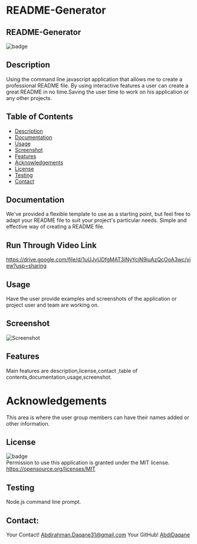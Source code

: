 # README-Generator
## README-Generator
  ![badge](https://img.shields.io/badge/license-MIT-important)
  
  ## Description
  
   Using the command line javascript application that allows me to create a professional README file. By using interactive features a user can create a great README in no time.Saving the user time to work on his application or any other projects.
 
## Table of Contents
  - [Description](#description)
  - [Documentation](#documentation)
  - [Usage](#usage)
  - [Screenshot](#screenshot)
  - [Features](#features)
  - [Acknowledgements](#acknowledgements)
  - [License](#license)
  - [Testing](#testing)
  - [Contact](#contact)
## Documentation
   We've provided a flexible template to use as a starting point, but feel free to adapt your README file to suit your project's particular needs. Simple and effective way of creating a README file.
   
## Run Through Video Link
   https://drive.google.com/file/d/1uUJvUDfgMAT3iNyYciN9iuAzQcOoA3wc/view?usp=sharing


## Usage
  Have the user provide examples and screenshots of the application or project user and team are working on.
## Screenshot
![Screenshot](https://via.placeholder.com/150/0000FF/808080?Text=README-Generator)
## Features
  Main features are description,license,contact ,table of contents,documentation,usage,screenshot.
  
# Acknowledgements
  This area is where the user group members can have their names added or other information.
    
## License
  ![badge](https://img.shields.io/badge/license-MIT-important)
  <br>
  Permission to use this application is granted under the MIT license. <https://opensource.org/licenses/MIT>
## Testing
  Node.js command line prompt.
## Contact:
  Your Contact! <a href="mailto:Abdirahman.Daqane31@gmail.com">Abdirahman.Daqane31@gmail.com</a> 
  Your GitHub! <a href="mailto:[AbdiDaqane](https://github.com/AbdiDaqane)">[AbdiDaqane](https://github.com/AbdiDaqane)</a>
 


